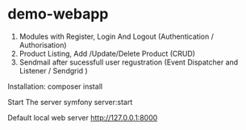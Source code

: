 # demo-webapp
1. Modules with Register, Login And Logout (Authentication / Authorisation)
2. Product Listing, Add /Update/Delete Product (CRUD)
3. Sendmail after sucessfull user regustration (Event Dispatcher and Listener / Sendgrid )


Installation:
composer install

Start The server
symfony server:start

Default local web server
http://127.0.0.1:8000 
